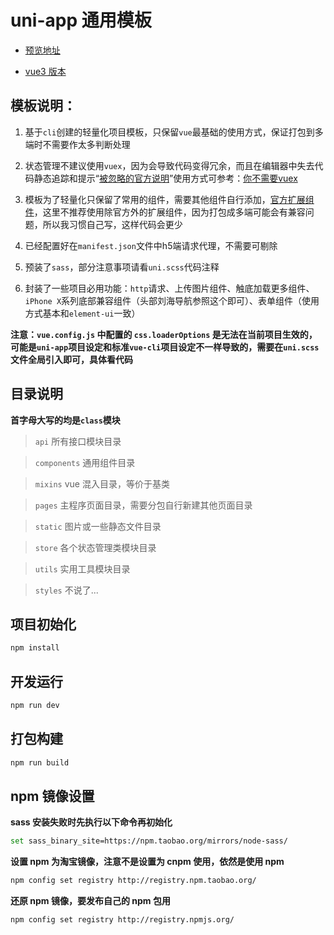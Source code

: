 # uni-app 通用模板

- [预览地址](http://huangjingsheng.gitee.io/hjs/uni-app)

- [vue3 版本](https://github.com/Hansen-hjs/uni-app-template/tree/v3)

## 模板说明：
1. 基于`cli`创建的轻量化项目模板，只保留`vue`最基础的使用方式，保证打包到多端时不需要作太多判断处理

2. 状态管理不建议使用`vuex`，因为会导致代码变得冗余，而且在编辑器中失去代码静态追踪和提示“[被忽略的官方说明](https://vuex.vuejs.org/zh/#%E4%BB%80%E4%B9%88%E6%83%85%E5%86%B5%E4%B8%8B%E6%88%91%E5%BA%94%E8%AF%A5%E4%BD%BF%E7%94%A8-vuex%EF%BC%9F)”使用方式可参考：[你不需要vuex](https://juejin.im/post/5d425a83f265da03d8719cb8) 

3. 模板为了轻量化只保留了常用的组件，需要其他组件自行添加，[官方扩展组件](https://uniapp.dcloud.io/component/README?id=uniui)，这里不推荐使用除官方外的扩展组件，因为打包成多端可能会有兼容问题，所以我习惯自己写，这样代码会更少

4. 已经配置好在`manifest.json`文件中h5端请求代理，不需要可剔除

5. 预装了`sass`，部分注意事项请看`uni.scss`代码注释

6. 封装了一些项目必用功能：`http`请求、上传图片组件、触底加载更多组件、`iPhone X`系列底部兼容组件（头部刘海导航参照这个即可）、表单组件（使用方式基本和`element-ui`一致）

**注意：`vue.config.js` 中配置的 `css.loaderOptions` 是无法在当前项目生效的，可能是`uni-app`项目设定和标准`vue-cli`项目设定不一样导致的，需要在`uni.scss`文件全局引入即可，具体看代码**

## 目录说明

**首字母大写的均是`class`模块**

> `api` 所有接口模块目录

> `components` 通用组件目录

> `mixins` vue 混入目录，等价于基类

> `pages` 主程序页面目录，需要分包自行新建其他页面目录

> `static` 图片或一些静态文件目录

> `store` 各个状态管理类模块目录

> `utils` 实用工具模块目录

> `styles` 不说了...

## 项目初始化

```bash
npm install
```
## 开发运行

```bash
npm run dev
```

## 打包构建

```bash
npm run build
```

## npm 镜像设置

**sass 安装失败时先执行以下命令再初始化**

```bash
set sass_binary_site=https://npm.taobao.org/mirrors/node-sass/
```

**设置 npm 为淘宝镜像，注意不是设置为 cnpm 使用，依然是使用 npm**

```bash
npm config set registry http://registry.npm.taobao.org/
```

**还原 npm 镜像，要发布自己的 npm 包用**

```bash
npm config set registry http://registry.npmjs.org/
```